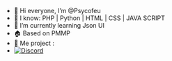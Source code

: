 - 👋 Hi everyone, I’m @Psycofeu
- 👀 I know: PHP | Python | HTML | CSS | JAVA SCRIPT
- 🌱 I’m currently learning Json UI
- 🏠 Based on PMMP
- 🚧 Me project :
- [![Discord](https://img.shields.io/badge/Discord-93%20online-blue)](https://discord.gg/vanillamcbe)

